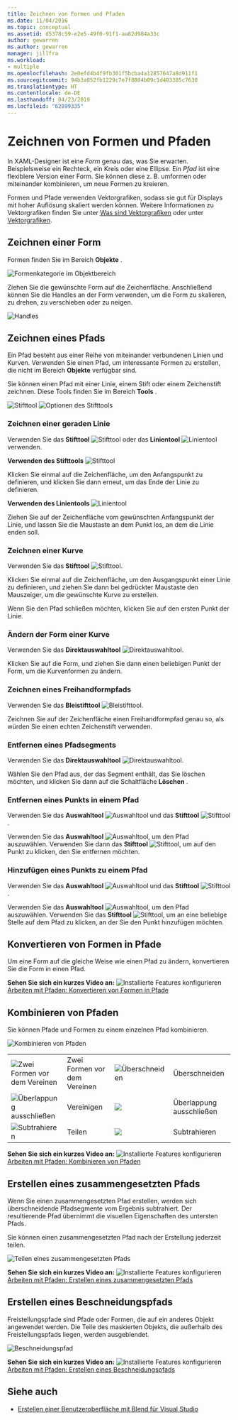 ```yaml
---
title: Zeichnen von Formen und Pfaden
ms.date: 11/04/2016
ms.topic: conceptual
ms.assetid: d5378c59-e2e5-49f0-91f1-aa82d984a33c
author: gewarren
ms.author: gewarren
manager: jillfra
ms.workload:
- multiple
ms.openlocfilehash: 2e0efd4b4f9fb301f5bcba4a12857647a8d911f1
ms.sourcegitcommit: 94b3a052fb1229c7e7f8804b09c1d403385c7630
ms.translationtype: HT
ms.contentlocale: de-DE
ms.lasthandoff: 04/23/2019
ms.locfileid: "62899335"
---
```

# <a name="draw-shapes-and-paths"></a>Zeichnen von Formen und Pfaden

In XAML-Designer ist eine *Form* genau das, was Sie erwarten. Beispielsweise ein Rechteck, ein Kreis oder eine Ellipse. Ein *Pfad* ist eine flexiblere Version einer Form. Sie können diese z. B. umformen oder miteinander kombinieren, um neue Formen zu kreieren.

Formen und Pfade verwenden Vektorgrafiken, sodass sie gut für Displays mit hoher Auflösung skaliert werden können. Weitere Informationen zu Vektorgrafiken finden Sie unter [Was sind Vektorgrafiken](https://www.youtube.com/watch?v=MoCSwF0n-io) oder unter [Vektorgrafiken](http://www.webopedia.com/TERM/V/vector_graphics.html).

## <a name="Shape"></a> Zeichnen einer Form
 Formen finden Sie im Bereich **Objekte** .

 ![Formenkategorie im Objektbereich](../designers/media/b4_shapes_assetspanel.png)

 Ziehen Sie die gewünschte Form auf die Zeichenfläche. Anschließend können Sie die Handles an der Form verwenden, um die Form zu skalieren, zu drehen, zu verschieben oder zu neigen.

 ![Handles](../designers/media/84261e83-3091-4490-ab58-4218b188439e.png)

## <a name="Path"></a> Zeichnen eines Pfads
 Ein Pfad besteht aus einer Reihe von miteinander verbundenen Linien und Kurven. Verwenden Sie einen Pfad, um interessante Formen zu erstellen, die nicht im Bereich **Objekte** verfügbar sind.

 Sie können einen Pfad mit einer Linie, einem Stift oder einem Zeichenstift zeichnen. Diese Tools finden Sie im Bereich **Tools** .

 ![Stifttool](../designers/media/717956a8-b6a5-4e37-8af3-70bcfc78c82a.png) ![Optionen des Stifttools](../designers/media/8fbbbb21-be83-4cf6-903b-3a49f00c9860.png)

### <a name="draw-a-straight-line"></a>Zeichnen einer geraden Linie
 Verwenden Sie das **Stifttool** ![Stifttool](../designers/media/894f8612-e0ed-4e00-84cf-a9bc8f38fc54.png) oder das **Linientool** ![Linientool](../designers/media/eb618397-5283-48be-8396-3449be7b6fbf.png) verwenden.

 **Verwenden des Stifttools** ![Stifttool](../designers/media/894f8612-e0ed-4e00-84cf-a9bc8f38fc54.png)

 Klicken Sie einmal auf die Zeichenfläche, um den Anfangspunkt zu definieren, und klicken Sie dann erneut, um das Ende der Linie zu definieren.

 **Verwenden des Linientools** ![Linientool](../designers/media/eb618397-5283-48be-8396-3449be7b6fbf.png)

 Ziehen Sie auf der Zeichenfläche vom gewünschten Anfangspunkt der Linie, und lassen Sie die Maustaste an dem Punkt los, an dem die Linie enden soll.

### <a name="draw-a-curve"></a>Zeichnen einer Kurve
 Verwenden Sie das **Stifttool** ![Stifttool](../designers/media/894f8612-e0ed-4e00-84cf-a9bc8f38fc54.png).

 Klicken Sie einmal auf die Zeichenfläche, um den Ausgangspunkt einer Linie zu definieren, und ziehen Sie dann bei gedrückter Maustaste den Mauszeiger, um die gewünschte Kurve zu erstellen.

 Wenn Sie den Pfad schließen möchten, klicken Sie auf den ersten Punkt der Linie.

### <a name="change-the-shape-of-a-curve"></a>Ändern der Form einer Kurve
 Verwenden Sie das **Direktauswahltool** ![Direktauswahltool](../designers/media/6dd6571f-c116-451d-8dd2-1f88b8406362.png).

 Klicken Sie auf die Form, und ziehen Sie dann einen beliebigen Punkt der Form, um die Kurvenformen zu ändern.

### <a name="draw-a-free-form-path"></a>Zeichnen eines Freihandformpfads
 Verwenden Sie das **Bleistifttool** ![Bleistifttool](../designers/media/509dc167-734f-46c9-b012-987ee63450cd.png).

 Zeichnen Sie auf der Zeichenfläche einen Freihandformpfad genau so, als würden Sie einen echten Zeichenstift verwenden.

### <a name="remove-part-of-a-path"></a>Entfernen eines Pfadsegments
 Verwenden Sie das **Direktauswahltool** ![Direktauswahltool](../designers/media/6dd6571f-c116-451d-8dd2-1f88b8406362.png).

 Wählen Sie den Pfad aus, der das Segment enthält, das Sie löschen möchten, und klicken Sie dann auf die Schaltfläche **Löschen** .

### <a name="remove-a-point-in-a-path"></a>Entfernen eines Punkts in einem Pfad
 Verwenden Sie das **Auswahltool** ![Auswahltool](../designers/media/2ff91340-477e-4efa-a0f7-af20851e4daa.png) und das **Stifttool** ![Stifttool](../designers/media/894f8612-e0ed-4e00-84cf-a9bc8f38fc54.png).

 Verwenden Sie das **Auswahltool** ![Auswahltool](../designers/media/2ff91340-477e-4efa-a0f7-af20851e4daa.png), um den Pfad auszuwählen. Verwenden Sie dann das **Stifttool** ![Stifttool](../designers/media/894f8612-e0ed-4e00-84cf-a9bc8f38fc54.png), um auf den Punkt zu klicken, den Sie entfernen möchten.

### <a name="add-a-point-to-a-path"></a>Hinzufügen eines Punkts zu einem Pfad
 Verwenden Sie das **Auswahltool** ![Auswahltool](../designers/media/2ff91340-477e-4efa-a0f7-af20851e4daa.png) und das **Stifttool** ![Stifttool](../designers/media/894f8612-e0ed-4e00-84cf-a9bc8f38fc54.png).

 Verwenden Sie das **Auswahltool** ![Auswahltool](../designers/media/2ff91340-477e-4efa-a0f7-af20851e4daa.png), um den Pfad auszuwählen. Verwenden Sie das **Stifttool** ![Stifttool](../designers/media/894f8612-e0ed-4e00-84cf-a9bc8f38fc54.png), um an eine beliebige Stelle auf dem Pfad zu klicken, an der Sie den Punkt hinzufügen möchten.

## <a name="Convert"></a> Konvertieren von Formen in Pfade
 Um eine Form auf die gleiche Weise wie einen Pfad zu ändern, konvertieren Sie die Form in einen Pfad.

 **Sehen Sie sich ein kurzes Video an:** ![Installierte Features konfigurieren](../designers/media/bldadminconsoleinitialconfigicon.png) [Arbeiten mit Pfaden: Konvertieren von Formen in Pfade](https://www.youtube.com/watch?v=Io5bC0-nH6Q#t=147)

## <a name="Combine"></a> Kombinieren von Pfaden
 Sie können Pfade und Formen zu einem einzelnen Pfad kombinieren.

 ![Kombinieren von Pfaden](../designers/media/2df17a5d-a338-4ef4-96c5-dae51cc1ca8a.png)

|||||
|-|-|-|-|
|![Zwei Formen vor dem Vereinen](../designers/media/b1_1.png)|Zwei Formen vor dem Vereinen|![Überschneiden](../designers/media/b1_4.png)|Überschneiden|
|![Überlappung ausschließen](../designers/media/b1_2.png)|Vereinigen|![](../designers/media/b1_5.png)|Überlappung ausschließen|
|![Subtrahieren](../designers/media/b1_3.png)|Teilen|![](../designers/media/b1_6.png)|Subtrahieren|

 **Sehen Sie sich ein kurzes Video an:** ![Installierte Features konfigurieren](../designers/media/bldadminconsoleinitialconfigicon.png) [Arbeiten mit Pfaden: Kombinieren von Pfaden](https://www.youtube.com/watch?v=Io5bC0-nH6Q#t=195)

## <a name="Compound"></a> Erstellen eines zusammengesetzten Pfads
 Wenn Sie einen zusammengesetzten Pfad erstellen, werden sich überschneidende Pfadsegmente vom Ergebnis subtrahiert. Der resultierende Pfad übernimmt die visuellen Eigenschaften des untersten Pfads.

 Sie können einen zusammengesetzten Pfad nach der Erstellung jederzeit teilen.

 ![Teilen eines zusammengesetzten Pfads](../designers/media/2157a8aa-d9a7-4de4-8de5-b10d28f08a84.png)

 **Sehen Sie sich ein kurzes Video an:** ![Installierte Features konfigurieren](../designers/media/bldadminconsoleinitialconfigicon.png) [Arbeiten mit Pfaden: Erstellen eines zusammengesetzten Pfads](https://www.youtube.com/watch?v=Io5bC0-nH6Q)

## <a name="Clipping"></a> Erstellen eines Beschneidungspfads
 Freistellungspfade sind Pfade oder Formen, die auf ein anderes Objekt angewendet werden. Die Teile des maskierten Objekts, die außerhalb des Freistellungspfads liegen, werden ausgeblendet.

 ![Beschneidungspfad](../designers/media/22471e98-a841-4f39-a3ef-36090cf5a625.png)

 **Sehen Sie sich ein kurzes Video an:** ![Installierte Features konfigurieren](../designers/media/bldadminconsoleinitialconfigicon.png) [Arbeiten mit Pfaden: Erstellen eines Beschneidungspfads](https://www.youtube.com/watch?v=Io5bC0-nH6Q#t=232)

## <a name="see-also"></a>Siehe auch

- [Erstellen einer Benutzeroberfläche mit Blend für Visual Studio](../designers/creating-a-ui-by-using-blend-for-visual-studio.md)